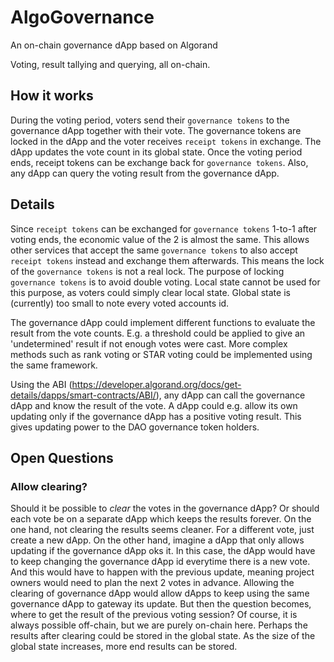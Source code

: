 # AlgoGovernance
An on-chain governance dApp based on Algorand

Voting, result tallying and querying, all on-chain.

## How it works

During the voting period, voters send their `governance tokens` to the governance dApp together with their vote.
The governance tokens are locked in the dApp and the voter receives `receipt tokens` in exchange.
The dApp updates the vote count in its global state.
Once the voting period ends, receipt tokens can be exchange back for `governance tokens`.
Also, any dApp can query the voting result from the governance dApp.

## Details

Since `receipt tokens` can be exchanged for `governance tokens` 1-to-1 after voting ends, the economic value of the 2 is almost the same. This allows other services that accept the same `governance tokens` to also accept `receipt tokens` instead and exchange them afterwards. This means the lock of the `governance tokens` is not a real lock.
The purpose of locking `governance tokens` is to avoid double voting. Local state cannot be used for this purpose, as voters could simply clear local state. Global state is (currently) too small to note every voted accounts id.

The governance dApp could implement different functions to evaluate the result from the vote counts. E.g. a threshold could be applied to give an 'undetermined' result if not enough votes were cast. More complex methods such as rank voting or STAR voting could be implemented using the same framework.

Using the ABI (https://developer.algorand.org/docs/get-details/dapps/smart-contracts/ABI/), any dApp can call the governance dApp and know the result of the vote.
A dApp could e.g. allow its own updating only if the governance dApp has a positive voting result. This gives updating power to the DAO governance token holders.

## Open Questions

### Allow clearing?
Should it be possible to *clear* the votes in the governance dApp? Or should each vote be on a separate dApp which keeps the results forever.
On the one hand, not clearing the results seems cleaner. For a different vote, just create a new dApp.
On the other hand, imagine a dApp that only allows updating if the governance dApp oks it. In this case, the dApp would have to keep changing the governance dApp id everytime there is a new vote. And this would have to happen with the previous update, meaning project owners would need to plan the next 2 votes in advance.
Allowing the clearing of governance dApp would allow dApps to keep using the same governance dApp to gateway its update. But then the question becomes, where to get the result of the previous voting session? Of course, it is always possible off-chain, but we are purely on-chain here.
Perhaps the results after clearing could be stored in the global state. As the size of the global state increases, more end results can be stored.
